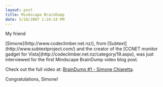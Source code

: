```yaml
---
layout: post
title: Mindscape BrainDump
date: 5/18/2007 1:24:14 PM
---
```


My friend  
<div class="wlWriterSmartContent" id="2AE072F1-F677-4626-A785-0C4940352A7D:cafe37fb-c9b3-4360-9263-e4786c07da31" contenteditable="false" style="padding-right: 0px; display: inline; padding-left: 0px; padding-bottom: 0px; margin: 0px; padding-top: 0px">[Simone](http://www.codeclimber.net.nz/)</div>, from [Subtext](http://www.subtextproject.com/) and the creator of the [CCNET monitor gadget for Vista](http://codeclimber.net.nz/category/19.aspx), was just interviewed for the first Mindscape BrainDump video blog post. 

Check out the full video at: [BrainDump #1 - Simone Chiaretta](http://www.mindscape.co.nz/blog/?p=28).

Congratulations, Simone!
